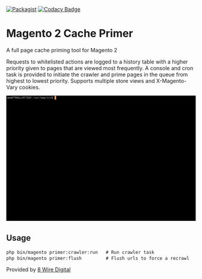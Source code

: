 [![Packagist](https://img.shields.io/packagist/v/eightwire/magento2-module-primer.svg)](https://packagist.org/packages/eightwire/magento2-module-primer) 
[![Codacy Badge](https://api.codacy.com/project/badge/Grade/d4960d1dc5414a98aa1e7cd81daf1b45)](https://www.codacy.com/app/andrewkett/magento2-module-primer?utm_source=github.com&amp;utm_medium=referral&amp;utm_content=8WireDigital/magento2-module-primer&amp;utm_campaign=Badge_Grade)
<!-- [![Packagist](https://img.shields.io/packagist/dt/eightwire/magento2-module-primer.svg)](https://packagist.org/packages/eightwire/magento2-module-primer) -->
<!-- [![Packagist](https://img.shields.io/packagist/l/eightwire/magento2-module-primer.svg)](https://packagist.org/packages/eightwire/magento2-module-primer) -->

# Magento 2 Cache Primer

A full page cache priming tool for Magento 2

Requests to whitelisted actions are logged to a history table with a higher priority given to pages that are viewed most frequently. 
A console and cron task is provided to initiate the crawler and prime pages in the queue from highest to lowest priority. 
Supports multiple store views and X-Magento-Vary cookies.


![Recordit GIF](./example.gif)


## Usage

```
php bin/magento primer:crawler:run   # Run crawler task
php bin/magento primer:flush         # Flush urls to force a recrawl
```

Provided by [8 Wire Digital](https://www.8wiredigital.co.nz/)
